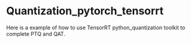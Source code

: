 # Quantization_pytorch_tensorrt
Here is a example of how to use TensorRT python_quantization toolkit to complete PTQ and QAT.
